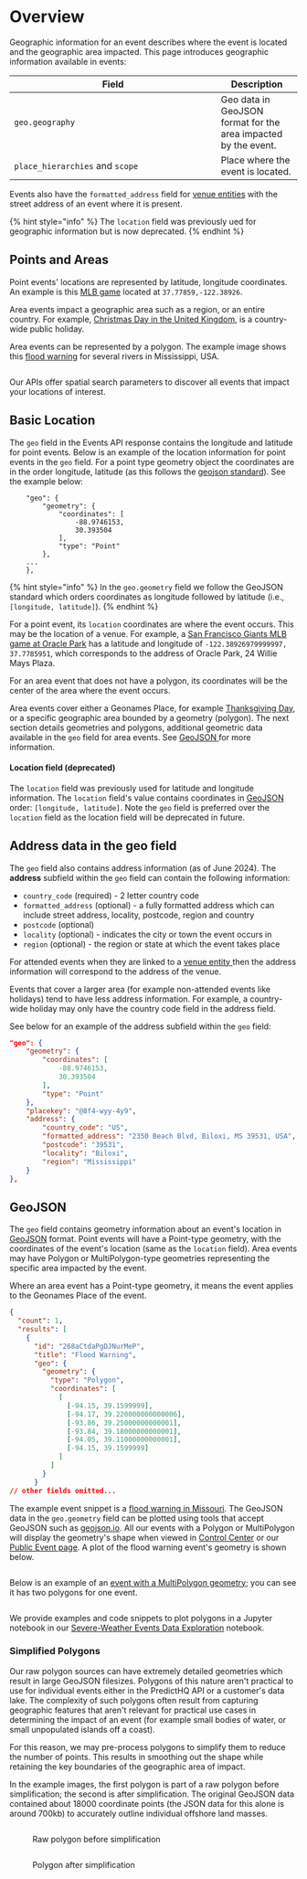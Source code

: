 # Overview

Geographic information for an event describes where the event is located and the geographic area impacted. This page introduces geographic information available in events:

<table><thead><tr><th width="346">Field</th><th>Description</th></tr></thead><tbody><tr><td><code>geo.geography</code></td><td>Geo data in GeoJSON format for the area impacted by the event.</td></tr><tr><td><code>place_hierarchies</code> and <code>scope</code></td><td>Place where the event is located.</td></tr></tbody></table>

Events also have the `formatted_address` field for [venue entities](../../predicthq-data/entities.md) with the street address of an event where it is present.

{% hint style="info" %}
The `location` field was previously ued for geographic information but is now deprecated.
{% endhint %}

## **Points and Areas**

Point events' locations are represented by latitude, longitude coordinates. An example is this [MLB game](https://events.predicthq.com/events/97iX53YAGnCwF9TGx3) located at `37.77859,-122.38926`.

Area events impact a geographic area such as a region, or an entire country. For example, [Christmas Day in the United Kingdom](https://events.predicthq.com/events/KmzdXpxZEq9M), is a country-wide public holiday.

Area events can be represented by a polygon. The example image shows this [flood warning](https://events.predicthq.com/events/24gdWYbR9M7DzJBVdY) for several rivers in Mississippi, USA.

<figure><img src="../../../.gitbook/assets/flood-warning-example.png" alt=""><figcaption></figcaption></figure>

Our APIs offer spatial search parameters to discover all events that impact your locations of interest.

## Basic Location

The `geo` field in the Events API response contains the longitude and latitude for point events. Below is an example of the location information for point events in the `geo` field. For a point type geometry object the coordinates are in the order longitude, latitude (as this follows the [geojson standard](https://geojson.org/)). See the example below:

```
    "geo": {
        "geometry": {
            "coordinates": [
                -88.9746153,
                30.393504
            ],
            "type": "Point"
        },
    ...
    },
```

{% hint style="info" %}
In the `geo.geometry` field we follow the GeoJSON standard which orders coordinates as longitude followed by latitude (i.e., `[longitude, latitude]`).
{% endhint %}

For a point event, its `location` coordinates are where the event occurs. This may be the location of a venue. For example, a [San Francisco Giants MLB game at Oracle Park](https://events.predicthq.com/events/97iX53YAGnCwF9TGx3) has a latitude and longitude of `-122.38926979999997, 37.7785951`, which corresponds to the address of Oracle Park, 24 Willie Mays Plaza.

For an area event that does not have a polygon, its coordinates will be the center of the area where the event occurs.&#x20;

Area events cover either a Geonames Place, for example [Thanksgiving Day](https://events.predicthq.com/events/gEkxDPqErD5n), or a specific geographic area bounded by a geometry (polygon). The next section details geometries and polygons, additional geometric data available in the `geo` field for area events. See [GeoJSON ](overview.md#geojson)for more information.

#### Location field (deprecated)

The `location` field was previously used for latitude and longitude information. The `location` field's value contains coordinates in [GeoJSON](https://geojson.org/) order: `[longitude, latitude]`. Note the `geo` field is preferred over the `location` field as the location field will be deprecated in future.

## Address data in the geo field

The `geo` field also contains address information (as of June 2024). The **address** subfield within the `geo` field can contain the following information:

* `country_code` (required) - 2 letter country code
* `formatted_address` (optional) - a fully formatted address which can include street address, locality, postcode, region and country
* `postcode` (optional)
* `locality` (optional) - indicates the city or town the event occurs in
* `region` (optional) - the region or state at which the event takes place

For attended events when they are linked to a [venue entity ](../../predicthq-data/entities.md#venue)then the address information will correspond to the address of the venue.

Events that cover a larger area (for example non-attended events like holidays) tend to have less address information. For example, a country-wide holiday may only have the country code field in the address field.

See below for an example of the address subfield within the `geo` field:

```json
"geo": {
    "geometry": {
        "coordinates": [
            -88.9746153,
            30.393504
        ],
        "type": "Point"
    },
    "placekey": "@8f4-wyy-4y9",
    "address": {
        "country_code": "US",
        "formatted_address": "2350 Beach Blvd, Biloxi, MS 39531, USA",
        "postcode": "39531",
        "locality": "Biloxi",
        "region": "Mississippi"
    }
},
```

## GeoJSON

The `geo` field contains geometry information about an event's location in [GeoJSON](https://geojson.org/) format. Point events will have a Point-type geometry, with the coordinates of the event's location (same as the `location` field). Area events may have Polygon or MultiPolygon-type geometries representing the specific area impacted by the event.

Where an area event has a Point-type geometry, it means the event applies to the Geonames Place of the event.

```json
{
  "count": 1,
  "results": [
    {
      "id": "268aCtdaPgDJNurMeP",
      "title": "Flood Warning",
      "geo": {
        "geometry": {
          "type": "Polygon",
          "coordinates": [
            [
              [-94.15, 39.1599999],
              [-94.17, 39.220000000000006],
              [-93.86, 39.25000000000001],
              [-93.84, 39.18000000000001],
              [-94.05, 39.11000000000001],
              [-94.15, 39.1599999]
            ]
          ]
        }
      }
// other fields omitted...
```

The example event snippet is a [flood warning in Missouri](https://events.predicthq.com/events/268aCtdaPgDJNurMeP). The GeoJSON data in the `geo.geometry` field can be plotted using tools that accept GeoJSON such as [geojson.io](https://geojson.io/). All our events with a Polygon or MultiPolygon will display the geometry's shape when viewed in [Control Center](https://control.predicthq.com/search/events/268aCtdaPgDJNurMeP) or our [Public Event page](https://events.predicthq.com/events/268aCtdaPgDJNurMeP). A plot of the flood warning event's geometry is shown below.

<figure><img src="../../../.gitbook/assets/event-polygon-example.png" alt=""><figcaption></figcaption></figure>

Below is an example of an [event with a MultiPolygon geometry](https://events.predicthq.com/events/8qbpLh7PDjK3Crpj6b); you can see it has two polygons for one event.

<figure><img src="../../../.gitbook/assets/event-multipolygon-example.png" alt=""><figcaption></figcaption></figure>

We provide examples and code snippets to plot polygons in a Jupyter notebook in our [Severe-Weather Events Data Exploration](../events-api-guides/severe-weather-events-data-science-guides.md) notebook.

### Simplified Polygons

Our raw polygon sources can have extremely detailed geometries which result in large GeoJSON filesizes. Polygons of this nature aren't practical to use for individual events either in the PredictHQ API or a customer's data lake. The complexity of such polygons often result from capturing geographic features that aren't relevant for practical use cases in determining the impact of an event (for example small bodies of water, or small unpopulated islands off a coast).

For this reason, we may pre-process polygons to simplify them to reduce the number of points. This results in smoothing out the shape while retaining the key boundaries of the geographic area of impact.

In the example images, the first polygon is part of a raw polygon before simplification; the second is after simplification. The original GeoJSON data contained about 18000 coordinate points (the JSON data for this alone is around 700kb) to accurately outline individual offshore land masses.

<figure><img src="../../../.gitbook/assets/maine-county-raw.png" alt=""><figcaption><p>Raw polygon before simplification</p></figcaption></figure>

<figure><img src="../../../.gitbook/assets/maine-county-simplified.png" alt=""><figcaption><p>Polygon after simplification</p></figcaption></figure>
